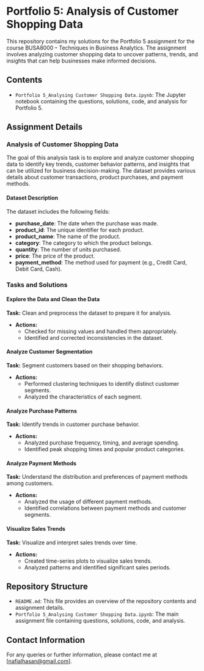 # Portfolio 5: Analysis of Customer Shopping Data

This repository contains my solutions for the Portfolio 5 assignment for the course BUSA8000 – Techniques in Business Analytics. The assignment involves analyzing customer shopping data to uncover patterns, trends, and insights that can help businesses make informed decisions.

## Contents

- `Portfolio 5_Analysing Customer Shopping Data.ipynb`: The Jupyter notebook containing the questions, solutions, code, and analysis for Portfolio 5.

## Assignment Details

### Analysis of Customer Shopping Data

The goal of this analysis task is to explore and analyze customer shopping data to identify key trends, customer behavior patterns, and insights that can be utilized for business decision-making. The dataset provides various details about customer transactions, product purchases, and payment methods.

#### Dataset Description

The dataset includes the following fields:

- **purchase_date**: The date when the purchase was made.
- **product_id**: The unique identifier for each product.
- **product_name**: The name of the product.
- **category**: The category to which the product belongs.
- **quantity**: The number of units purchased.
- **price**: The price of the product.
- **payment_method**: The method used for payment (e.g., Credit Card, Debit Card, Cash).

### Tasks and Solutions

#### Explore the Data and Clean the Data
**Task:** Clean and preprocess the dataset to prepare it for analysis.
- **Actions:**
  - Checked for missing values and handled them appropriately.
  - Identified and corrected inconsistencies in the dataset.

#### Analyze Customer Segmentation
**Task:** Segment customers based on their shopping behaviors.
- **Actions:**
  - Performed clustering techniques to identify distinct customer segments.
  - Analyzed the characteristics of each segment.

#### Analyze Purchase Patterns
**Task:** Identify trends in customer purchase behavior.
- **Actions:**
  - Analyzed purchase frequency, timing, and average spending.
  - Identified peak shopping times and popular product categories.

#### Analyze Payment Methods
**Task:** Understand the distribution and preferences of payment methods among customers.
- **Actions:**
  - Analyzed the usage of different payment methods.
  - Identified correlations between payment methods and customer segments.

#### Visualize Sales Trends
**Task:** Visualize and interpret sales trends over time.
- **Actions:**
  - Created time-series plots to visualize sales trends.
  - Analyzed patterns and identified significant sales periods.

## Repository Structure

- `README.md`: This file provides an overview of the repository contents and assignment details.
- `Portfolio 5_Analysing Customer Shopping Data.ipynb`: The main assignment file containing questions, solutions, code, and analysis.

## Contact Information

For any queries or further information, please contact me at [nafialhasan@gmail.com].
